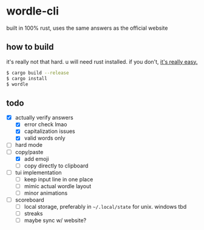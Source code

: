 # wordle-cli

built in 100% rust, uses the same answers as the official website

## how to build
it's really not that hard. u will need rust installed. if you don't, [it's really easy.](https://www.rust-lang.org/tools/install)
```sh
$ cargo build --release
$ cargo install
$ wordle
```

## todo
- [x] actually verify answers
  - [x] error check lmao
  - [x] capitalization issues
  - [x] valid words only
- [ ] hard mode
- [ ] copy/paste
  - [x] add emoji
  - [ ] copy directly to clipboard
- [ ] tui implementation
  - [ ] keep input line in one place
  - [ ] mimic actual wordle layout
  - [ ] minor animations
- [ ] scoreboard
  - [ ] local storage, preferably in `~/.local/state` for unix. windows tbd
  - [ ] streaks
  - [ ] maybe sync w/ website?
